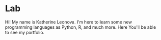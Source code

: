 # Lab

Hi! My name is Katherine Leonova. I'm here to learn some new programming languages as Python, R, and much more. 
Here You'll be able to see my portfolio.

